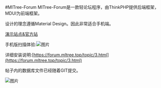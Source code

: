 #MlTree-Forum
MlTree-Forum是一款轻论坛程序，由ThinkPHP提供后端框架，MDUI为前端框架。

设计的理念遵循Material Design。因此非常适合手机端。

[演示站点&官方站](https://forum.mltree.top)

手机版扫描体验:![图片](https://dn-coding-net-production-static.qbox.me/42e6792e-ee6f-4a16-9491-4a4fac5e48cd.png)

详细安装说明:[https://forum.mltree.top/topic/3.html](https://forum.mltree.top/topic/3.html)

帖子内的数据库文件已经随着GIT提交。

![图片](https://dn-coding-net-production-static.qbox.me/80da3b02-750b-4940-a475-2e784f0a3886.jpg)
